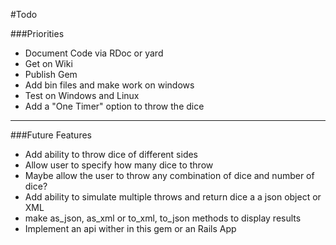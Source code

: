 #Todo

###Priorities
* Document Code via RDoc or yard
* Get on Wiki
* Publish Gem
* Add bin files and make work on windows
* Test on Windows and Linux
* Add a "One Timer" option to throw the dice

------

###Future Features
* Add ability to throw dice of different sides
* Allow user to specify how many dice to throw
* Maybe allow the user to throw any combination of dice and number of dice?
* Add ability to simulate multiple throws and return dice a a json object or XML
* make as_json, as_xml or to_xml, to_json methods to display results
* Implement an api wither in this gem or an Rails App



